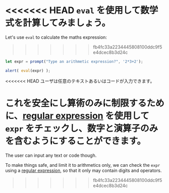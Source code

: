 <<<<<<< HEAD
`eval` を使用して数学式を計算してみましょう。
=======
Let's use `eval` to calculate the maths expression:
>>>>>>> fb4fc33a2234445808100ddc9f5e4dcec8b3d24c

```js demo run
let expr = prompt("Type an arithmetic expression?", '2*3+2');

alert( eval(expr) );
```

<<<<<<< HEAD
ユーザは任意のテキストあるいはコードが入力できます。

これを安全にし算術のみに制限するために、[regular expression](info:regular-expressions) を使用して `expr` をチェックし、数字と演算子のみを含むようにすることができます。
=======
The user can input any text or code though.

To make things safe, and limit it to arithmetics only, we can check the `expr` using a [regular expression](info:regular-expressions), so that it only may contain digits and operators.
>>>>>>> fb4fc33a2234445808100ddc9f5e4dcec8b3d24c
